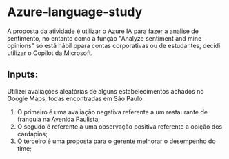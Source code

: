 # Azure-language-study
A proposta da atividade é utilizar o Azure IA para fazer a analise de sentimento, no entanto como a função "Analyze sentiment and mine opinions" só está hábil ppara contas corporativas ou de estudantes, decidi utilizar o Copilot da Microsoft.

## Inputs:
Utilizei avaliações aleatórias de alguns estabelecimentos achados no Google Maps, todas encontradas em São Paulo.
1. O primeiro é uma avaliação negativa referente a um restaurante de franquia na Avenida Paulista;
2. O segudo é referente a uma observação positiva referente a opição dos cardapios;
3. O terceiro é uma proposta para o gerente melhorar o desempenho do time;

